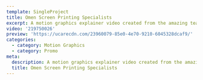 ```yaml
---
template: SingleProject
title: Omen Screen Printing Specialists
excerpt: A motion graphics explainer video created from the amazing team at Omen Screen Printing.
video: '219750026'
preview: 'https://ucarecdn.com/23960079-85e0-4e70-9210-6045328dcaf9/'
categories:
  - category: Motion Graphics
  - category: Promo
meta:
  description: A motion graphics explainer video created from the amazing team at Omen Screen Printing.
  title: Omen Screen Printing Specialists
---
```

